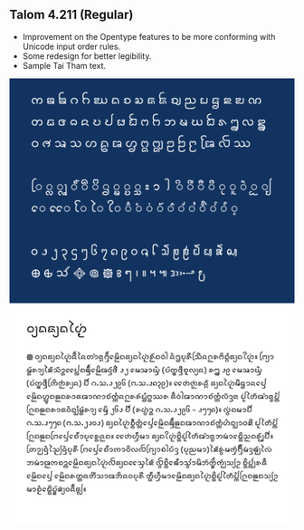 
## Talom 4.211 (Regular)

* Improvement on the Opentype features to be more conforming with Unicode input order rules.
* Some redesign for better legibility.
* Sample Tai Tham text.
  
  
<img width="650" src="https://github.com/norto/taitham-lanna/blob/Talom-4/images/Talom4211%20text%201.png">


<img width="650" alt="Tai Tham text sample" src="https://github.com/norto/taitham-lanna/blob/Talom-4/images/Talom4211%20text%203.png">

